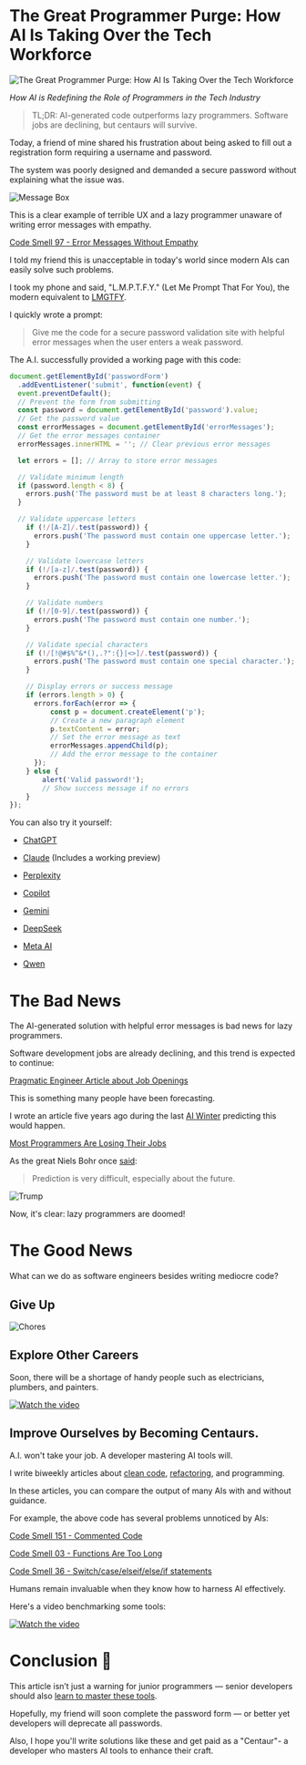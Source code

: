 # The Great Programmer Purge: How AI Is Taking Over the Tech Workforce

![The Great Programmer Purge: How AI Is Taking Over the Tech Workforce](robots.jpeg)

*How AI is Redefining the Role of Programmers in the Tech Industry*

> TL;DR: AI-generated code outperforms lazy programmers. Software jobs are declining, but centaurs will survive.

Today, a friend of mine shared his frustration about being asked to fill out a registration form requiring a username and password.

The system was poorly designed and demanded a secure password without explaining what the issue was.

![Message Box](Message%20Box.png)

This is a clear example of terrible UX and a lazy programmer unaware of writing error messages with empathy.

[Code Smell 97 - Error Messages Without Empathy](https://github.com/mcsee/Software-Design-Articles/tree/main/Articles/Code%20Smells/Code%20Smell%2097%20-%20Error%20Messages%20Without%20Empathy/readme.md)

I told my friend this is unacceptable in today's world since modern AIs can easily solve such problems.

I took my phone and said, "L.M.P.T.F.Y." (Let Me Prompt That For You), the modern equivalent to [LMGTFY](https://en.wiktionary.org/wiki/LMGTFY).

I quickly wrote a prompt:

> Give me the code for a secure password validation site with helpful error messages when the user enters a weak password.

The A.I. successfully provided a working page with this code:

<!-- [Gist Url](https://gist.github.com/mcsee/a7121f5432acbacff39d4aad8efab92a) -->

```javascript
document.getElementById('passwordForm')
  .addEventListener('submit', function(event) {
  event.preventDefault(); 
  // Prevent the form from submitting
  const password = document.getElementById('password').value; 
  // Get the password value
  const errorMessages = document.getElementById('errorMessages'); 
  // Get the error messages container
  errorMessages.innerHTML = ''; // Clear previous error messages

  let errors = []; // Array to store error messages

  // Validate minimum length
  if (password.length < 8) {
    errors.push('The password must be at least 8 characters long.');
  }

  // Validate uppercase letters
    if (!/[A-Z]/.test(password)) {
      errors.push('The password must contain one uppercase letter.');
    }

    // Validate lowercase letters
    if (!/[a-z]/.test(password)) {
      errors.push('The password must contain one lowercase letter.');
    }

    // Validate numbers
    if (!/[0-9]/.test(password)) {
      errors.push('The password must contain one number.');
    }

    // Validate special characters
    if (!/[!@#$%^&*(),.?":{}|<>]/.test(password)) {
      errors.push('The password must contain one special character.');
    }

    // Display errors or success message
    if (errors.length > 0) {
      errors.forEach(error => {
          const p = document.createElement('p'); 
          // Create a new paragraph element
          p.textContent = error; 
          // Set the error message as text
          errorMessages.appendChild(p);
          // Add the error message to the container
      });
    } else {
        alert('Valid password!'); 
        // Show success message if no errors
    }
});
```

You can also try it yourself:

- [ChatGPT](https://chat.openai.com/?q=Give%20me%20the%20code%20for%20a%20secure%20password%20validation%20site%20with%20helpful%20error%20messages%20when%20the%20user%20enters%20a%20weak%20password.)

- [Claude](https://claude.ai/new?q=Give%20me%20the%20code%20for%20a%20secure%20password%20validation%20site%20with%20helpful%20error%20messages%20when%20the%20user%20enters%20a%20weak%20password.) (Includes a working preview)

- [Perplexity](https://www.perplexity.ai/search/new?q=Give%20me%20the%20code%20for%20a%20secure%20password%20validation%20site%20with%20helpful%20error%20messages%20when%20the%20user%20enters%20a%20weak%20password.)

- [Copilot](https://www.bing.com/chat?showconv=1&sendquery=1&q=Give%20me%20the%20code%20for%20a%20secure%20password%20validation%20site%20with%20helpful%20error%20messages%20when%20the%20user%20enters%20a%20weak%20password.)

- [Gemini](https://gemini.google.com/)

- [DeepSeek](https://chat.deepseek.com/)

- [Meta AI](https://www.meta.ai/)

- [Qwen](https://chat.qwen.ai/)

# The Bad News

The AI-generated solution with helpful error messages is bad news for lazy programmers.

Software development jobs are already declining, and this trend is expected to continue:

[Pragmatic Engineer Article about Job Openings](https://newsletter.pragmaticengineer.com/p/software-engineering-job-openings) 

This is something many people have been forecasting.

I wrote an article five years ago during the last [AI Winter](https://en.wikipedia.org/wiki/AI_winter) predicting this would happen.

[Most Programmers Are Losing Their Jobs](https://github.com/mcsee/Software-Design-Articles/tree/main/Articles/Opinion/(Most)%20Programmers%20are%20losing%20our%20jobs%20very%20soon/readme.md)

As the great Niels Bohr once [said](https://github.com/mcsee/Software-Design-Articles/tree/main/Articles/Quotes/Software%20Engineering%20Great%20Quotes/readme.md):

> Prediction is very difficult, especially about the future.

![Trump](The%20Great%20Programmer%20Purge%20How%20AI%20Is%20Taking%20Over%20the%20Tech%20Workforce.jpg)

Now, it's clear: lazy programmers are doomed!

# The Good News

What can we do as software engineers besides writing mediocre code?

## Give Up

![Chores](Chores.jpg)

## Explore Other Careers

Soon, there will be a shortage of handy people such as electricians, plumbers, and painters.

[![Watch the video](https://img.youtube.com/vi/uU-XfZgQIVw/sddefault.jpg)](https://youtu.be/uU-XfZgQIVw) 

## Improve Ourselves by Becoming Centaurs.

A.I. won't take your job. A developer mastering AI tools will.

I write biweekly articles about [clean code](https://github.com/mcsee/Software-Design-Articles/tree/main/Articles/Code%20Smells/How%20to%20Find%20the%20Stinky%20parts%20of%20your%20Code/readme.md), [refactoring](https://github.com/mcsee/Software-Design-Articles/tree/main/Articles/Refactorings/How%20to%20Improve%20your%20Code%20With%20Easy%20Refactorings/readme.md), and programming.

In these articles, you can compare the output of many AIs with and without guidance.

For example, the above code has several problems unnoticed by AIs:

[Code Smell 151 - Commented Code](https://github.com/mcsee/Software-Design-Articles/tree/main/Articles/Code%20Smells/Code%20Smell%20151%20-%20Commented%20Code/readme.md)

[Code Smell 03 - Functions Are Too Long](https://github.com/mcsee/Software-Design-Articles/tree/main/Articles/Code%20Smells/Code%20Smell%2003%20-%20Functions%20Are%20Too%20Long/readme.md)

[Code Smell 36 - Switch/case/elseif/else/if statements](https://github.com/mcsee/Software-Design-Articles/tree/main/Articles/Code%20Smells/Code%20Smell%2036%20-%20Switch%20case%20elseif%20else%20if%20statements/readme.md)

Humans remain invaluable when they know how to harness AI effectively.

Here's a video benchmarking some tools:

[![Watch the video](https://img.youtube.com/vi/99GuXTIW0R4/sddefault.jpg)](https://youtu.be/99GuXTIW0R4) 

# Conclusion 🏁

This article isn’t just a warning for junior programmers — senior developers should also [learn to master these tools](https://github.com/mcsee/Software-Design-Articles/tree/main/Articles/Artificial%20Intelligence/ChatGPT%20The%20Surprising%20Teacher%20of%20a%20+25%20Year%20Senior%20Programmer/readme.md).

Hopefully, my friend will soon complete the password form — or better yet developers will deprecate all passwords.

Also, I hope you'll write solutions like these and get paid as a "Centaur"- a developer who masters AI tools to enhance their craft.